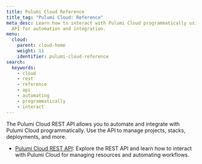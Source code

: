 ```yaml
---
title: Pulumi Cloud Reference
title_tag: "Pulumi Cloud: Reference"
meta_desc: Learn how to interact with Pulumi Cloud programmatically using the REST
  API for automation and integration.
menu:
  cloud:
    parent: cloud-home
    weight: 11
    identifier: pulumi-cloud-reference
search:
  keywords:
    - cloud
    - rest
    - reference
    - api
    - automating
    - programmatically
    - interact
---
```


The Pulumi Cloud REST API allows you to automate and integrate with Pulumi Cloud programmatically. Use the API to manage projects, stacks, deployments, and more.

- [Pulumi Cloud REST API](/docs/pulumi-cloud/cloud-rest-api/): Explore the REST API and learn how to interact with Pulumi Cloud for managing resources and automating workflows.
